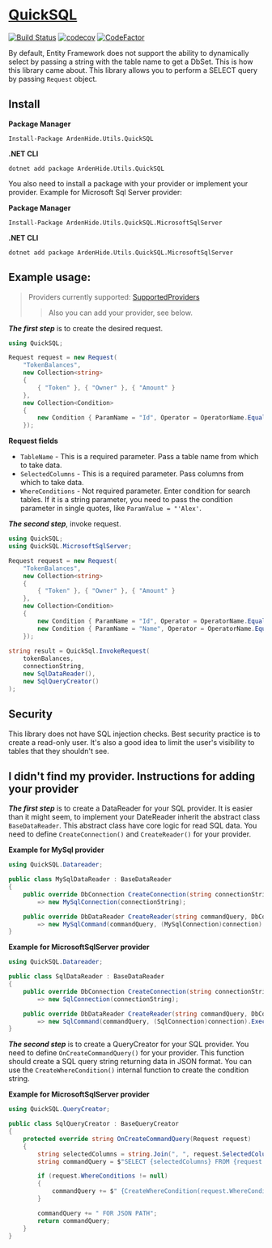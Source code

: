 # [QuickSQL](https://www.nuget.org/packages/ArdenHide.Utils.QuickSQL/1.0.0)
[![Build Status](https://app.travis-ci.com/The-Poolz/APIs.svg?token=xusbS8YxMuyCLykrBixj&branch=master)](https://app.travis-ci.com/The-Poolz/APIs)
[![codecov](https://codecov.io/gh/The-Poolz/APIs/branch/master/graph/badge.svg?token=0nHvyp3cmC)](https://codecov.io/gh/The-Poolz/APIs)
[![CodeFactor](https://www.codefactor.io/repository/github/the-poolz/apis/badge?s=740ae1e3b7dbe3f939056f89e5d009f7544c75a2)](https://www.codefactor.io/repository/github/the-poolz/apis)



By default, Entity Framework does not support the ability to dynamically select by passing a string with the table name to get a DbSet.
This is how this library came about. This library allows you to perform a SELECT query by passing `Request` object.

## Install
**Package Manager**
```
Install-Package ArdenHide.Utils.QuickSQL
```
**.NET CLI**
```
dotnet add package ArdenHide.Utils.QuickSQL
```

You also need to install a package with your provider or implement your provider. Example for Microsoft Sql Server provider:

**Package Manager**
```
Install-Package ArdenHide.Utils.QuickSQL.MicrosoftSqlServer
```
**.NET CLI**
```
dotnet add package ArdenHide.Utils.QuickSQL.MicrosoftSqlServer
```

## Example usage:

>Providers currently supported: [SupportedProviders](https://github.com/The-Poolz/APIs/blob/master/QuickSQL/Providers.cs)
>>Also you can add your provider, see below.

***The first step*** is to create the desired request.

```c#
using QuickSQL;

Request request = new Request(
    "TokenBalances",
    new Collection<string>
    {
        { "Token" }, { "Owner" }, { "Amount" }
    },
    new Collection<Condition>
    {
        new Condition { ParamName = "Id", Operator = OperatorName.Equals, ParamValue = "1" }
    });
```
**Request fields**

* `TableName` - This is a required parameter. Pass a table name from which to take data.
* `SelectedColumns` - This is a required parameter. Pass columns from which to take data.
* `WhereConditions` - Not required parameter. Enter condition for search tables. If it is a string parameter, you need to pass the condition parameter in single quotes, like `ParamValue = "'Alex'`.

***The second step***, invoke request.
```c#
using QuickSQL;
using QuickSQL.MicrosoftSqlServer;

Request request = new Request(
    "TokenBalances",
    new Collection<string>
    {
        { "Token" }, { "Owner" }, { "Amount" }
    },
    new Collection<Condition>
    {
        new Condition { ParamName = "Id", Operator = OperatorName.Equals, ParamValue = "1" },
        new Condition { ParamName = "Name", Operator = OperatorName.Equals, ParamValue = "'Alex'" }
    });
    
string result = QuickSql.InvokeRequest(
    tokenBalances,
    connectionString,
    new SqlDataReader(),
    new SqlQueryCreator()
);
```

## Security
This library does not have SQL injection checks. 
Best security practice is to create a read-only user. 
It's also a good idea to limit the user's visibility to tables that they shouldn't see.

## I didn't find my provider. Instructions for adding your provider

***The first step*** is to create a DataReader for your SQL provider. 
It is easier than it might seem, to implement your DateReader inherit the abstract class `BaseDataReader`. 
This abstract class have core logic for read SQL data. 
You need to define `CreateConnection()` and `CreateReader()` for your provider.

**Example for MySql provider**
```c#
using QuickSQL.Datareader;

public class MySqlDataReader : BaseDataReader
{
    public override DbConnection CreateConnection(string connectionString)
        => new MySqlConnection(connectionString);

    public override DbDataReader CreateReader(string commandQuery, DbConnection connection)
        => new MySqlCommand(commandQuery, (MySqlConnection)connection).ExecuteReader();
}
```

**Example for MicrosoftSqlServer provider**
```c#
using QuickSQL.Datareader;

public class SqlDataReader : BaseDataReader
{
    public override DbConnection CreateConnection(string connectionString)
        => new SqlConnection(connectionString);

    public override DbDataReader CreateReader(string commandQuery, DbConnection connection)
        => new SqlCommand(commandQuery, (SqlConnection)connection).ExecuteReader();
}
```

***The second step*** is to create a QueryCreator for your SQL provider. You need to define `OnCreateCommandQuery()` for your provider. This function should create a SQL query string returning data in JSON format. You can use the `CreateWhereCondition()` internal function to create the condition string.

**Example for MicrosoftSqlServer provider**
```c#
using QuickSQL.QueryCreator;

public class SqlQueryCreator : BaseQueryCreator
{
    protected override string OnCreateCommandQuery(Request request)
    {
        string selectedColumns = string.Join(", ", request.SelectedColumns);
		string commandQuery = $"SELECT {selectedColumns} FROM {request.TableName}";

        if (request.WhereConditions != null)
        {
            commandQuery += $" {CreateWhereCondition(request.WhereConditions)}";
        }

        commandQuery += " FOR JSON PATH";
        return commandQuery;
    }
}
```
